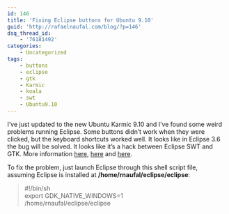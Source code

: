 ```yaml
---
id: 146
title: 'Fixing Eclipse buttons for Ubuntu 9.10'
guid: 'http://rafaelnaufal.com/blog/?p=146'
dsq_thread_id:
    - '76181492'
categories:
    - Uncategorized
tags:
    - buttons
    - eclipse
    - gtk
    - Karmic
    - koala
    - swt
    - Ubuntu9.10
---
```


I’ve just updated to the new Ubuntu Karmic 9.10 and I’ve found some weird problems running Eclipse. Some buttons didn’t work when they were clicked, but the keyboard shortcuts worked well. It looks like in Eclipse 3.6 the bug will be solved. It looks like it’s a hack between Eclipse SWT and GTK. More information [here](http://art.ubuntuforums.org/showthread.php?p=8293905), [here](https://bugs.launchpad.net/azureus/+bug/443004) and [here](http://www.eclipse.org/forums/index.php?t=msg&goto=494621&S=58353ef07becea1678a9a42bc12fe275).

To fix the problem, just launch Eclipse through this shell script file, assuming Eclipse is installed at **/home/rnaufal/eclipse/eclipse**:

> \#!/bin/sh  
> export GDK\_NATIVE\_WINDOWS=1  
> /home/rnaufal/eclipse/eclipse